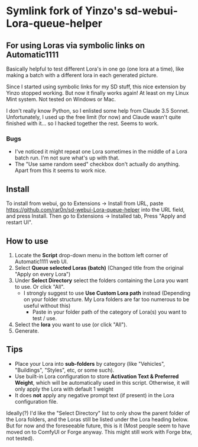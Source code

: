 # Symlink fork of Yinzo's sd-webui-Lora-queue-helper

## For using Loras via symbolic links on Automatic1111

Basically helpful to test different Lora's in one go (one lora at a time), like making a batch with a different lora in each generated picture.

Since I started using symbolic links for my SD stuff, this nice extension by Yinzo stopped working. But now it finally works again! At least on my Linux Mint system. Not tested on Windows or Mac.

I don't really know Python, so I enlisted some help from Claude 3.5 Sonnet.
Unfortunately, I used up the free limit (for now) and Claude wasn't quite finished with it... so I hacked together the rest. Seems to work.

### Bugs

 - I've noticed it might repeat one Lora sometimes in the middle of a Lora batch run. I'm not sure what's up with that.
 - The "Use same random seed" checkbox don't actually do anything.
Apart from this it seems to work nice.

## Install
To install from webui, go to Extensions -> Install from URL, paste https://github.com/rar0n/sd-webui-Lora-queue-helper into the URL field, and press Install.
Then go to Extensions -> Installed tab, Press "Apply and restart UI".

## How to use
1. Locate the **Script** drop-down menu in the bottom left corner of Automatic1111 web UI.
2. Select **Queue selected Loras (batch)** (Changed title from the original "Apply on every Lora")
3. Under **Select Directory** select the folders containing the Lora you want to use. Or click "All".
   + I strongly suggest to use **Use Custom Lora path** instead (Depending on your folder structure. My Lora folders are far too numerous to be useful without this)
       + Paste in your folder path of the category of Lora(s) you want to test / use.
4. Select the **lora** you want to use (or click "All").
5. Generate.

## Tips

- Place your Lora into **sub-folders** by category (like "Vehicles", "Buildings", "Styles", etc, or some such).
- Use built-in Lora configuration to store **Activation Text & Preferred Weight**, which will be automatically used in this script. Otherwise, it will only apply the Lora with default 1 weight 
- It does **not** apply any negative prompt text (if present) in the Lora configuration file.

Ideally(?) I'd like the "Select Directory" list to only show the parent folder of the Lora folders, and the Loras still be listed under the Lora heading below. But for now and the foreseeable future, this is it (Most people seem to have moved on to ComfyUI or Forge anyway. This might still work with Forge btw, not tested).
